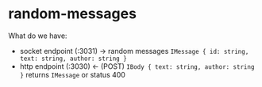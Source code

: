 # random-messages

What do we have:
- socket endpoint (:3031) -> random messages `IMessage { id: string, text: string, author: string }`
- http endpoint (:3030) <- (POST) `IBody { text: string, author: string }` returns `IMessage` or status 400

